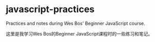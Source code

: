 # javascript-practices

Practices and notes during Wes Bos' Beginner JavaScript course.

这里是我学习Wes Bos的Beginner JavaScript课程时的一些练习和笔记。
